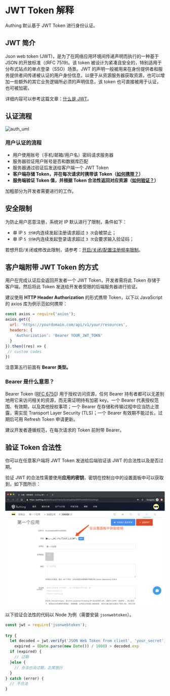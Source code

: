 # JWT Token 解释

Authing 默认基于 JWT Token 进行身份认证。

## JWT 简介

Json web token \(JWT\)，是为了在网络应用环境间传递声明而执行的一种基于 JSON 的开放标准（\(RFC 7519\)。该 token 被设计为紧凑且安全的，特别适用于分布式站点的单点登录（SSO）场景。JWT 的声明一般被用来在身份提供者和服务提供者间传递被认证的用户身份信息，以便于从资源服务器获取资源，也可以增加一些额外的其它业务逻辑所必须的声明信息，该 token 也可直接被用于认证，也可被加密。

详细内容可以参考这篇文章：[什么是 JWT](https://www.jianshu.com/p/576dbf44b2ae)。

## 认证流程

![auth\_uml](https://usercontents.authing.cn/white_paper/authing_auth_uml.png)

### 用户认证的流程

* 用户使用账号（手机/邮箱/用户名）密码请求服务器
* 服务器验证用户账号是否和数据库匹配
* 服务器通过验证后发送给客户端一个 JWT Token
* **客户端存储 Token，并在每次请求时携带该 Token（**[**如何携带？**](https://learn.authing.cn/authing/advanced/authentication/jwt-token#ke-hu-duan-fu-dai-jwt-token-de-fang-shi)**）**
* **服务端验证 Token 值，并根据 Token 合法性返回对应资源（**[**如何验证？**](https://learn.authing.cn/authing/advanced/authentication/jwt-token#ru-he-yan-zheng-token-he-fa-xing)**）**

加粗部分为开发者需要进行的工作。

## 安全限制

为防止用户恶意注册，系统对 IP 默认进行了限制，条件如下：

* 单 IP `5 分钟`内连续发起注册请求超过 `3 次`会被禁止；
* 单 IP `5 分钟`内连续发起登录请求超过 `3 次`会要求输入验证码；

若想开启/关闭或修改此限制，请参考：[开启/关闭/配置注册频率限制](https://learn.authing.cn/authing/quickstart/dashboard#kai-qi-guan-bi-pei-zhi-zhu-ce-pin-lv-xian-zhi)。

## 客户端附带 JWT Token 的方式

用户在完成认证后会返回开发者一个 JWT Token，开发者需将此 Token 存储于客户端，然后将此 Token 发送给开发者受限的后端服务器进行验证。

建议使用 **HTTP Header Authorization** 的形式携带 Token，以下以 JavaScript 的 axios 库为例示范如何携带：

```javascript
const axios = require('axios');
axios.get({
  url: 'https://yourdomain.com/api/v1/your/resources',
  headers: {
    'Authorization': 'Bearer YOUR_JWT_TOKN'
  }
}).then((res) => {
 // custom codes
})
```

注意第五行前面有 **Bearer 类型。**

### **Bearer 是什么意思？**

Bearer Token \([RFC 6750](http://www.rfcreader.com/#rfc6750)\) 用于授权访问资源，任何 Bearer 持有者都可以无差别地用它来访问相关的资源，而无需证明持有加密 key。一个 Bearer 代表授权范围、有效期，以及其他授权事项；一个 Bearer 在存储和传输过程中应当防止泄露，需实现 Transport Layer Security \(TLS\)；一个 Bearer 有效期不能过长，过期后可用 Refresh Token 申请更新。

建议开发者遵循规范，在每次请求的 Token 前附带 Bearer。

## 验证 Token 合法性

你可以在任意客户端将 JWT Token 发送给后端验证该 JWT 的合法性以及是否过期。

验证 JWT 的合法性需要使用**应用的密钥**，密钥在控制台中的设置面板中可以获取到，如下图所示：

![&#x82E5;&#x4F60;&#x7684;&#x5BC6;&#x94A5;&#x53D1;&#x751F;&#x6CC4;&#x6F0F;&#xFF0C;&#x8BF7;&#x70B9;&#x51FB;&#x300C;&#x5237;&#x65B0;&#x300D;&#x91CD;&#x7F6E;&#x5BC6;&#x94A5;](../../.gitbook/assets/image%20%2846%29.png)

以下验证合法性的代码以 Node 为例（需要安装 `jsonwebtoken`）。

```javascript
const jwt = require('jsonwebtoken');

try {
  let decoded = jwt.verify('JSON Web Token from client', 'your_secret'),
    expired = (Date.parse(new Date()) / 1000) > decoded.exp
  if (expired) {
    // 过期
  }else {
    // 合法也没过期，正常放行
  }
} catch (error) {
  // 不合法
}
```

  




